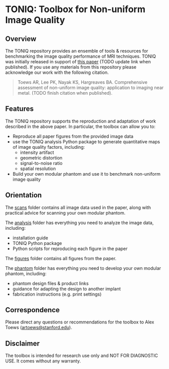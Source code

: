 # TONIQ: Toolbox for Non-uniform Image Quality

## Overview

The TONIQ repository provides an ensemble of tools & resources for benchmarking the image quality performance of MRI techniques. TONIQ was initially released in support of [this paper](https://github.com/artoews/metal-phantom) (TODO update link when published). If you use any materials from this repository please acknowledge our work with the following citation.

> Toews AR, Lee PK, Nayak KS, Hargreaves BA. Comprehensive assessment of non-uniform image quality: application to imaging near metal. (TODO finish citation when published).

## Features

The TONIQ repository supports the reproduction and adaptation of work described in the above paper. In particular, the toolbox can allow you to:
- Reproduce all paper figures from the provided image data
- use the TONIQ analysis Python package to generate quantitative maps of image quality factors, including:
  - intensity artifact
  - geometric distortion
  - signal-to-noise ratio
  - spatial resolution
- Build your own modular phantom and use it to benchmark non-uniform image quality

## Orientation

The [scans](scans) folder contains all image data used in the paper, along with practical advice for scanning your own modular phantom.

The [analysis](analysis) folder has everything you need to analyze the image data, including:
- installation guide
- TONIQ Python package
- Python scripts for reproducing each figure in the paper

The [figures](figures) folder contains all figures from the paper.

The [phantom](phantom) folder has everything you need to develop your own modular phantom, including:
- phantom design files & product links
- guidance for adapting the design to another implant
- fabrication instructions (e.g. print settings)

## Correspondence

Please direct any questions or recommendations for the toolbox to Alex Toews (artoews@stanford.edu).

## Disclaimer

The toolbox is intended for research use only and NOT FOR DIAGNOSTIC USE. It comes without any warranty.
